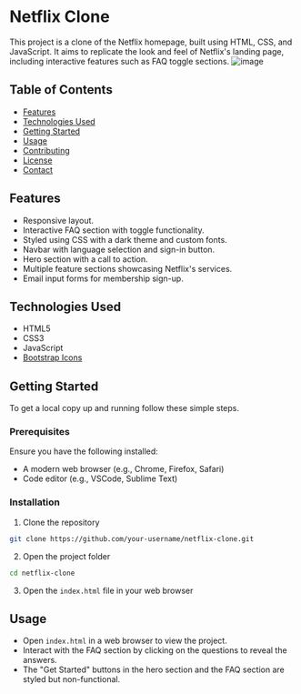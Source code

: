 # Netflix Clone

This project is a clone of the Netflix homepage, built using HTML, CSS, and JavaScript. It aims to replicate the look and feel of Netflix's landing page, including interactive features such as FAQ toggle sections.
![image](https://github.com/user-attachments/assets/2cc23137-4274-427f-ad21-0e06c8d231c1)

## Table of Contents

- [Features](#features)
- [Technologies Used](#technologies-used)
- [Getting Started](#getting-started)
- [Usage](#usage)
- [Contributing](#contributing)
- [License](#license)
- [Contact](#contact)


## Features

- Responsive layout.
- Interactive FAQ section with toggle functionality.
- Styled using CSS with a dark theme and custom fonts.
- Navbar with language selection and sign-in button.
- Hero section with a call to action.
- Multiple feature sections showcasing Netflix's services.
- Email input forms for membership sign-up.

## Technologies Used

- HTML5
- CSS3
- JavaScript
- [Bootstrap Icons](https://icons.getbootstrap.com/)

## Getting Started

To get a local copy up and running follow these simple steps.

### Prerequisites

Ensure you have the following installed:

- A modern web browser (e.g., Chrome, Firefox, Safari)
- Code editor (e.g., VSCode, Sublime Text)

### Installation

1. Clone the repository

```bash
git clone https://github.com/your-username/netflix-clone.git
```

2. Open the project folder

```bash
cd netflix-clone
```

3. Open the `index.html` file in your web browser

## Usage

- Open `index.html` in a web browser to view the project.
- Interact with the FAQ section by clicking on the questions to reveal the answers.
- The "Get Started" buttons in the hero section and the FAQ section are styled but non-functional.
